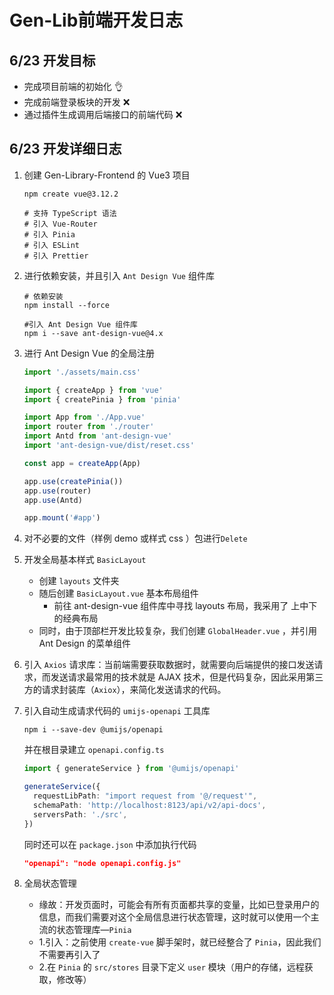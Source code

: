 # Gen-Lib前端开发日志

## 6/23 开发目标

- 完成项目前端的初始化 :ok_hand:
- 完成前端登录板块的开发 :x:
- 通过插件生成调用后端接口的前端代码 :x:

## 6/23 开发详细日志

1. 创建 Gen-Library-Frontend 的 Vue3 项目

   ```shell
   npm create vue@3.12.2
   
   # 支持 TypeScript 语法
   # 引入 Vue-Router
   # 引入 Pinia
   # 引入 ESLint
   # 引入 Prettier
   ```

2. 进行依赖安装，并且引入 `Ant Design Vue` 组件库

   ```shell
   # 依赖安装
   npm install --force
   
   #引入 Ant Design Vue 组件库
   npm i --save ant-design-vue@4.x
   ```

3. 进行 Ant Design Vue 的全局注册

   ```ts
   import './assets/main.css'
   
   import { createApp } from 'vue'
   import { createPinia } from 'pinia'
   
   import App from './App.vue'
   import router from './router'
   import Antd from 'ant-design-vue'
   import 'ant-design-vue/dist/reset.css'
   
   const app = createApp(App)
   
   app.use(createPinia())
   app.use(router)
   app.use(Antd)
   
   app.mount('#app')
   ```

4. 对不必要的文件（样例 demo 或样式 css ）包进行`Delete`

5. 开发全局基本样式 `BasicLayout`

   - 创建 `layouts` 文件夹
   - 随后创建 `BasicLayout.vue` 基本布局组件
     - 前往 ant-design-vue 组件库中寻找 layouts 布局，我采用了 上中下 的经典布局
   - 同时，由于顶部栏开发比较复杂，我们创建 `GlobalHeader.vue` ，并引用 Ant Design 的菜单组件

6. 引入 `Axios` 请求库：当前端需要获取数据时，就需要向后端提供的接口发送请求，而发送请求最常用的技术就是 AJAX 技术，但是代码复杂，因此采用第三方的请求封装库（`Axiox`），来简化发送请求的代码。

7. 引入自动生成请求代码的 `umijs-openapi` 工具库

   ```shell
   npm i --save-dev @umijs/openapi
   ```

   并在根目录建立 `openapi.config.ts`

   ```ts
   import { generateService } from '@umijs/openapi'
   
   generateService({
     requestLibPath: "import request from '@/request'",
     schemaPath: 'http://localhost:8123/api/v2/api-docs',
     serversPath: './src',
   })
   
   ```

   同时还可以在 `package.json` 中添加执行代码

   ```json
   "openapi": "node openapi.config.js"
   ```

8. 全局状态管理

   - 缘故：开发页面时，可能会有所有页面都共享的变量，比如已登录用户的信息，而我们需要对这个全局信息进行状态管理，这时就可以使用一个主流的状态管理库—`Pinia`
   - 1.引入：之前使用 `create-vue` 脚手架时，就已经整合了 `Pinia`，因此我们不需要再引入了
   - 2.在 `Pinia` 的 `src/stores` 目录下定义 `user` 模块（用户的存储，远程获取，修改等）

